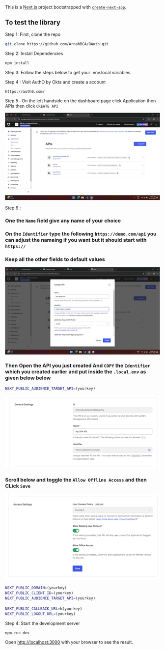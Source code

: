 This is a [Next.js](https://nextjs.org) project bootstrapped with [`create-next-app`](https://nextjs.org/docs/app/api-reference/cli/create-next-app).

## To test the library

Step 1: First, clone the repo

```bash
git clone https://github.com/ArnabBCA/OAuth.git
```

Step 2: Install Dependencies

```bash
npm install
```

Step 3: Follow the steps below to get your .env.local variables.

Step 4 : Visit AuthO by Okta and create a account

```bash
https://auth0.com/
```

Step 5 : On the left handside on the dashboard page click Application then APIs then click `CREATE API`

![alt text](image.png)

Step 6 :
### One the `Name` field give any name of your choice 

### On the `Identifier` type the following `https://demo.com/api` you can adjust the nameing if you want but it should start with `https://`
### Keep all the other fields to default values
![alt text](image-1.png)
### Then Open the API you just created And `COPY` the `Identifier` which you created earlier and put inside the `.local.env` as given below below
```bash
NEXT_PUBLIC_AUDIENCE_TARGET_API=(yourkey)
```
![alt text](image-2.png)

### Scroll below and toggle the `Allow Offline Access` and then CLick `Save`



![alt text](image-3.png)
<br />

```bash
NEXT_PUBLIC_DOMAIN=(yourkey)
NEXT_PUBLIC_CLIENT_ID=(yourkey)
NEXT_PUBLIC_AUDIENCE_TARGET_API=(yourkey)

NEXT_PUBLIC_CALLBACK_URL=h(yourkey)
NEXT_PUBLIC_LOGOUT_URL=(yourkey)
```

Step 4: Start the development server
```bash
npm run dev
```

Open [http://localhost:3000](http://localhost:3000) with your browser to see the result.